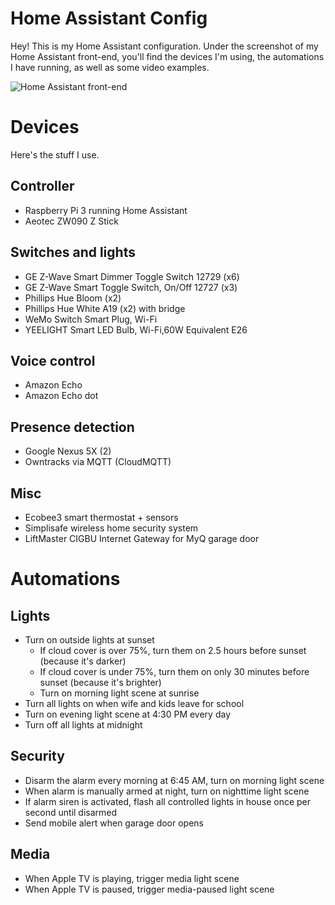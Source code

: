 # Home Assistant Config

Hey! This is my Home Assistant configuration. Under the screenshot of my Home Assistant front-end, you'll find the devices I'm using, the automations I have running, as well as some video examples.

![Home Assistant front-end](http://i.imgur.com/buFzIfi.png)

# Devices

Here's the stuff I use.

## Controller
* Raspberry Pi 3 running Home Assistant
* Aeotec ZW090 Z Stick

## Switches and lights
* GE Z-Wave Smart Dimmer Toggle Switch 12729 (x6)
* GE Z-Wave Smart Toggle Switch, On/Off 12727 (x3)
* Phillips Hue Bloom (x2)
* Phillips Hue White A19 (x2) with bridge
* WeMo Switch Smart Plug, Wi-Fi
* YEELIGHT Smart LED Bulb, Wi-Fi,60W Equivalent E26

## Voice control
* Amazon Echo
* Amazon Echo dot

## Presence detection
* Google Nexus 5X (2)
* Owntracks via MQTT (CloudMQTT)

## Misc
* Ecobee3 smart thermostat + sensors
* Simplisafe wireless home security system
* LiftMaster CIGBU Internet Gateway for MyQ garage door

# Automations

## Lights

* Turn on outside lights at sunset
  - If cloud cover is over 75%, turn them on 2.5 hours before sunset (because it's darker)
  - If cloud cover is under 75%, turn them on only 30 minutes before sunset (because it's brighter)
  - Turn on morning light scene at sunrise
* Turn all lights on when wife and kids leave for school
* Turn on evening light scene at 4:30 PM every day
* Turn off all lights at midnight

## Security
* Disarm the alarm every morning at 6:45 AM, turn on morning light scene
* When alarm is manually armed at night, turn on nighttime light scene
* If alarm siren is activated, flash all controlled lights in house once per second until disarmed
* Send mobile alert when garage door opens

## Media

* When Apple TV is playing, trigger media light scene
* When Apple TV is paused, trigger media-paused light scene
